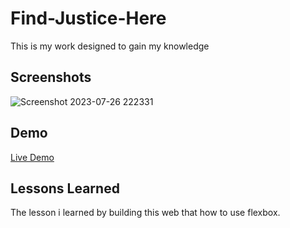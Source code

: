 # Find-Justice-Here

This is my work designed to gain my knowledge


## Screenshots
![Screenshot 2023-07-26 222331](https://github.com/suba-shini7/Find-Justice-Here/assets/125429575/2197afb8-e2d2-4007-8e46-8bea9b6bae7d)


## Demo



[Live Demo](https://suba-shini7.github.io/Find-Justice-Here/)

## Lessons Learned

The lesson i learned by building this  web that how to use flexbox.

